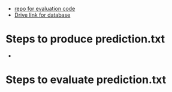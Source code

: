 - [repo for evaluation code](https://github.com/taoyds/test-suite-sql-eval)
- [Drive link for database](https://drive.google.com/uc?export=download&id=1TqleXec_OykOYFREKKtschzY29dUcVAQ)

# Steps to produce prediction.txt 
-

# Steps to evaluate prediction.txt